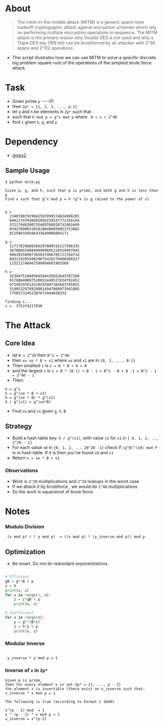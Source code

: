 # About
> The meet-in-the-middle attack (MITM) is a generic space–time tradeoff cryptographic attack against encryption schemes which rely on performing multiple encryption operations in sequence. The MITM attack is the primary reason why Double DES is not used and why a Triple DES key (168-bit) can be bruteforced by an attacker with 2^56 space and 2^112 operations

- This script illustrates how we can use MITM to solve a specific discrete log problem
square-root of the operations of the simplest brute force attack.

# Task
- Given prime `p` ----01
- then `Zp* = {1, 2, 3, ..., p-1}`
- let `g` and `h` be elements in `Zp*` such that
- such that `h mod p = g^x mod p` where ` 0 < x < 2^40`
- find `x` given `h`, `g`, and `p`

# Dependency
- [gmpy2](https://gmpy2.readthedocs.io/en/latest/mpz.html)

## Sample Usage

```
$ python mitm.py

Given p, g, and h, such that p is prime, and both g and h is less than p
Find x such that g^x mod p = h (g^x is g raised to the power of x)


p =
  13407807929942597099574024998205
  84612747936582059239337772356144
  37217640300735469768018742981669
  03427690031858186486050853753882
  811946569946433649006084171

g =
  11717829880366207009516117596335
  36708855808499999895220559997945
  90639294997365837466705721764714
  60312928594829675428279466566527
  115212748467589894601965568

h =
  32394751040504504435652643787280
  65788649097520952449527834792452
  97198197614329255807385693795855
  31805328789280014947060973941085
  77585732452307673444020333

finding x...
x =  375374217830
```

# The Attack

## Core Idea
- let `B = 2^20` then `B^2 = 2^40`
- then `x= xo * B + x1` where `xo` and `x1` are in `{0, 1, ..., B-1}`
- Then smallest `x` is `x = 0 * B + O = 0`
- and the largest `x` is `x = B * (B-1) + B - 1 = B^2 - B + B -1 = B^2 - 1 = 2^40 - 1`
- Then:
```
h = g^x
h = g^(xo * B + x1)
h = g^(xo * B) * g^(x1)
h / g^(x1) = g^(xo*B)
```
- Find `xo` and `x1` given `g`, `h`, `B`

## Strategy
- Build a hash table key: `h / g^(x1)`, with value `x1` for `x1` in `{ 0, 1, 2, .., 2^20 - 1}`
- For each value `x0` in `{0, 1, 2, ... 20^20 -1}` check if `(g^B)^(x0) mod P` is in hash table. If it is then you've found `x0` and `x1`
- Return `x = xo * B + x1`

### Observations
- Work is `2^20` multiplications and `2^20` lookups in the worst case
- If we attack it by bruteforce , we would do `2^40` multiplications
- So the work is squareroot of brute force

# Notes

### Modulo Division
```
 (x mod p) / ( y mod p)  = ((x mod p) * (y_inverse mod p)) mod p

```

## Optimization
- Be smart. Do not do redundant exponentiations.
```python

# Efficient
gB = g**B % p
z = h
print(x, z)
for x in range(1, n):
    z = z*gB % p
    print(x, z)

# Inefficient
for x in range(n):
    y = g**(B*x)
    z = h*y % p
    print(x, z)
```

### Modular Inverse
```

 y_inverse * y mod p = 1
```

### Inverse of  `x` in `Zp*`
```
Given p is prime,
then for every element x in set Zp* = {1, ..., p - 1}
the element x is invertible (there exist an x_inverse such that:
x_inverse * x mod p = 1

The following is true (according to Fermat's 1640)

x^(p - 1) mod  = 1
x ^ (p - 2) * x mod p = 1
x_inverse = x^(p-2)

 ```

